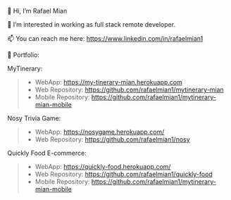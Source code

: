 
👋 Hi, I’m Rafael Mian

👀 I’m interested in working as full stack remote developer.

📫 You can reach me here: https://www.linkedin.com/in/rafaelmian1

🧳 Portfolio:

MyTinerary: 
>- WebApp: https://my-tinerary-mian.herokuapp.com 
>- Web Repository: https://github.com/rafaelmian1/mytinerary-mian 
>- Mobile Repository: https://github.com/rafaelmian1/mytinerary-mian-mobile

Nosy Trivia Game: 
>- WebApp: https://nosygame.herokuapp.com/
>- Web Repository: https://github.com/rafaelmian1/nosy

Quickly Food E-commerce: 
>- WebApp: https://quickly-food.herokuapp.com/
>- Web Repository: https://github.com/rafaelmian1/quickly-food 
>- Mobile Repository: https://github.com/rafaelmian1/mytinerary-mian-mobile
